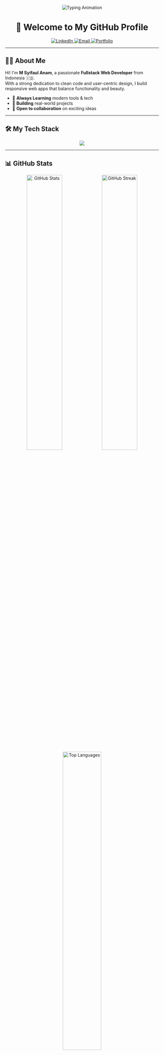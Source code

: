 <!-- Animated Intro -->
<p align="center">
  <img src="https://readme-typing-svg.demolab.com?font=Fira+Code&pause=1000&color=00FFD5&center=true&vCenter=true&width=480&lines=Hi%2C+I'm+M+Syifaul+Anam!;Fullstack+Web+Developer;Clean+Code+Enthusiast;Open+Source+Contributor;Always+Learning+New+Things" alt="Typing Animation" />
</p>

<h1 align="center">👋 Welcome to My GitHub Profile</h1>

<p align="center">
  <a href="https://www.linkedin.com/in/faul-nam-646965259" target="_blank">
    <img alt="LinkedIn" src="https://img.shields.io/badge/LinkedIn-0A66C2?style=for-the-badge&logo=linkedin&logoColor=white" />
  </a>
  <a href="mailto:syifakul.anm@gmail.com">
    <img alt="Email" src="https://img.shields.io/badge/Gmail-D14836?style=for-the-badge&logo=gmail&logoColor=white" />
  </a>
  <a href="https://web-poertofolio.vercel.app/">
    <img alt="Portfolio" src="https://img.shields.io/badge/Portfolio-000000?style=for-the-badge&logo=github&logoColor=white" />
  </a>
</p>

---

## 🧑‍💻 About Me

Hi! I'm **M Syifaul Anam**, a passionate **Fullstack Web Developer** from Indonesia 🇮🇩.  
With a strong dedication to clean code and user-centric design, I build responsive web apps that balance functionality and beauty.

- 🧠 **Always Learning** modern tools & tech
- 🔧 **Building** real-world projects
- 💬 **Open to collaboration** on exciting ideas

---

## 🛠️ My Tech Stack

<p align="center">
  <img src="https://skillicons.dev/icons?i=html,css,js,react,tailwind,php,nodejs,express,mysql,mongodb,figma,github,vscode" />
</p>

---

## 📊 GitHub Stats

<p align="center"> <img src="https://github-readme-stats.vercel.app/api?username=faulnam&show_icons=true&theme=tokyonight&border_radius=10&hide_border=true&include_all_commits=true&count_private=true" width="48%" alt="GitHub Stats" /> <img src="https://github-readme-streak-stats.herokuapp.com?user=faulnam&theme=tokyonight&hide_border=true&border_radius=10&date_format=M%20j%5B%2C%20Y%5D" width="48%" alt="GitHub Streak" /> </p> <p align="center"> <img src="https://github-readme-stats.vercel.app/api/top-langs/?username=faulnam&layout=compact&theme=tokyonight&hide_border=true&border_radius=10" width="50%" alt="Top Languages" /> </p>

---

## 🚀 Highlight Projects

<p align="center">
  <img src="https://capsule-render.vercel.app/api?type=rect&color=00bfff&height=2" />
</p>

<div align="center">

<table>
  <tr>
    <td width="400">
      <a href="https://github.com/faulnam/astro-ecommerce" target="_blank">
        <img src="https://github-readme-stats.vercel.app/api/pin/?username=faulnam&repo=astro-ecommerce&theme=tokyonight" />
      </a>
      <br/>
      <b>🛍️ Astro E-Commerce</b><br/>
      <sub>Toko online modern dengan Astro + TailwindCSS.</sub>
    </td>
    <td width="400">
      <a href="https://faulnam.github.io/material-kit/" target="_blank">
        <img src="https://github-readme-stats.vercel.app/api/pin/?username=faulnam&repo=material-kit&theme=tokyonight" />
      </a>
      <br/>
      <b>🎨 Material Kit</b><br/>
      <sub>UI Kit berbasis Material Design untuk desain responsif & elegan.</sub>
    </td>
  </tr>

  <tr>
    <td>
      <a href="https://github.com/faulnam/notus-react" target="_blank">
        <img src="https://github-readme-stats.vercel.app/api/pin/?username=faulnam&repo=notus-react&theme=tokyonight" />
      </a>
      <br/>
      <b>📝 Notus React</b><br/>
      <sub>Starter template modern menggunakan React & TailwindCSS.</sub>
    </td>
    <td>
      <a href="https://faulnam.github.io/fullcalendar/" target="_blank">
        <img src="https://github-readme-stats.vercel.app/api/pin/?username=faulnam&repo=fullcalendar&theme=tokyonight" />
      </a>
      <br/>
      <b>📆 FullCalendar</b><br/>
      <sub>Integrasi kalender interaktif berbasis JavaScript.</sub>
    </td>
  </tr>

  <tr>
    <td>
      <a href="https://faulnam.github.io/argon-design-system/" target="_blank">
        <img src="https://github-readme-stats.vercel.app/api/pin/?username=faulnam&repo=argon-design-system&theme=tokyonight" />
      </a>
      <br/>
      <b>💠 Argon Design System</b><br/>
      <sub>UI Framework elegan berbasis Bootstrap & Argon.</sub>
    </td>
    <td>
      <a href="https://faulnam.github.io/WEB-KELAS" target="_blank">
        <img src="https://github-readme-stats.vercel.app/api/pin/?username=faulnam&repo=WEB-KELAS&theme=tokyonight" />
      </a>
      <br/>
      <b>🎓 Web-Kelas</b><br/>
      <sub>Platform belajar online dengan Tailwind, PHP & JS.</sub>
    </td>
  </tr>

  <tr>
    <td>
      <a href="https://github.com/faulnam/Aplikasi-Web-Baju" target="_blank">
        <img src="https://github-readme-stats.vercel.app/api/pin/?username=faulnam&repo=Aplikasi-Web-Baju&theme=tokyonight" />
      </a>
      <br/>
      <b>🛒 APK-Web-Baju</b><br/>
      <sub>Aplikasi toko baju sederhana dengan fitur CRUD & keranjang.</sub>
    </td>
    <td>
      <a href="https://faulnam.github.io/catatansemenit/ctsemenit" target="_blank">
        <img src="https://github-readme-stats.vercel.app/api/pin/?username=faulnam&repo=catatansemenit&theme=tokyonight" />
      </a>
      <br/>
      <b>💬 Web-Sosmed</b><br/>
      <sub>Microblog "Catatan 1 Menit" seperti Twitter versi ringan.</sub>
    </td>
  </tr>

  <tr>
    <td>
      <a href="https://github.com/faulnam/APK-WEB-ABSENSI" target="_blank">
        <img src="https://github-readme-stats.vercel.app/api/pin/?username=faulnam&repo=APK-WEB-ABSENSI&theme=tokyonight" />
      </a>
      <br/>
      <b>📅 APK-Web-Absensi</b><br/>
      <sub>Sistem absensi online berbasis real-time dan pelacakan kehadiran.</sub>
    </td>
    <td>
      <a href="https://github.com/faulnam/APK-WEB-ATK" target="_blank">
        <img src="https://github-readme-stats.vercel.app/api/pin/?username=faulnam&repo=APK-WEB-ATK&theme=tokyonight" />
      </a>
      <br/>
      <b>✏️ APK-Web-ATK</b><br/>
      <sub>Aplikasi toko alat tulis online dengan fitur CRUD & cart.</sub>
    </td>
  </tr>

</table>

</div>

<p align="center">
  <img src="https://capsule-render.vercel.app/api?type=rect&color=00bfff&height=2" />
</p>

---

## 🌐 Let's Connect

<p align="center">
  <a href="https://www.linkedin.com/in/faul-nam-646965259" target="_blank">
    <img src="https://img.shields.io/badge/LinkedIn-0077B5?style=for-the-badge&logo=linkedin&logoColor=white" />
  </a>
  <a href="mailto:syifakul.anm@gmail.com">
    <img src="https://img.shields.io/badge/Gmail-EA4335?style=for-the-badge&logo=gmail&logoColor=white" />
  </a>
  <a href="https://web-poertofolio.vercel.app/">
    <img src="https://img.shields.io/badge/Portfolio-121212?style=for-the-badge&logo=github&logoColor=white" />
  </a>
</p>

---

<p align="center">
  <img src="https://capsule-render.vercel.app/api?type=waving&color=00FFD5&height=100&section=footer" />
</p>
